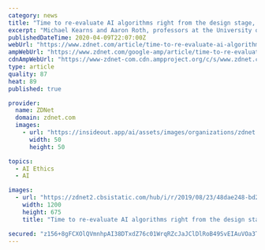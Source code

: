 ```yaml
---
category: news
title: "Time to re-evaluate AI algorithms right from the design stage, experts urge"
excerpt: "Michael Kearns and Aaron Roth, professors at the University of Pennsylvania, suggest that the solution is to \"embed precise definitions of fairness, accuracy, transparency, and ethics at the algorithm's design stage ... as well as designating trained people to examine and audit AI output. \"Have scientists and engineers who know this area ..."
publishedDateTime: 2020-04-09T22:07:00Z
webUrl: "https://www.zdnet.com/article/time-to-re-evaluate-ai-algorithms-right-from-the-design-stage-experts-urge/"
ampWebUrl: "https://www.zdnet.com/google-amp/article/time-to-re-evaluate-ai-algorithms-right-from-the-design-stage-experts-urge/"
cdnAmpWebUrl: "https://www-zdnet-com.cdn.ampproject.org/c/s/www.zdnet.com/google-amp/article/time-to-re-evaluate-ai-algorithms-right-from-the-design-stage-experts-urge/"
type: article
quality: 87
heat: 89
published: true

provider:
  name: ZDNet
  domain: zdnet.com
  images:
    - url: "https://insideout.app/ai/assets/images/organizations/zdnet.com-50x50.jpg"
      width: 50
      height: 50

topics:
  - AI Ethics
  - AI

images:
  - url: "https://zdnet2.cbsistatic.com/hub/i/r/2019/08/23/48dae248-bd26-4d6e-be1c-cba4b7a77c0c/thumbnail/1200x675/32335cdb6010e3c68e6e4ca3fbcd103e/over-half-of-google-searches-dont-produc-5d5558af9900780001fb5308-1-aug-23-2019-14-26-20-poster.jpg"
    width: 1200
    height: 675
    title: "Time to re-evaluate AI algorithms right from the design stage, experts urge"

secured: "z156+8gFCXOlQVmnhpAI38DTxdZ76c01WrqRZcJaJClDlRoB49SvEIAuVOa3Tsh0jCpVNlIROpALIqTqjYzQTG9pEfmztg4odDrpTbTOgmbz/dKyzvCCBckToBv8GU1uaRoRFmwbmYDJNxZap++uhbnKaWkKEwei5aIfjIgpaUeHv/FB7BLlITQI30Mz2BgnqgkxdiGaH6EPqLA8yuMbv2E35LtiNVgF2LPCJEeh1XGROIV6RdopFNmbmxNC0XKJaJCkkxW2NWuZI072gUZooKLvzdAT24kjkNO0XsM2Q+C1ZagYPOUm4v72nKg7E+r7Dq2WqIShtCQ8XG0RZWnSco5UN0/H/xs2cUNTdZ3bPivN00mHJDu9lepGFCSLswMieKQXSIgjo5w6Et9uJHpBJvXhp0RyL8c8kYu4nQXBZfhQs8y+Xlf5fRTwB4Qw6N4tGJfO4wdbCsa+pMuev0jF8TawftFfiF0efwhFvxzlKuY=;rmLt8RXM1U84tsT18PYq+g=="
---
```


